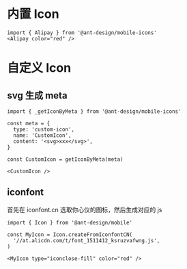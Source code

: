 # 内置 Icon
```tsx | pure
import { Alipay } from '@ant-design/mobile-icons'
<Alipay color="red" />
```


# 自定义 Icon

## svg 生成 meta

```tsx | pure
import { _getIconByMeta } from '@ant-design/mobile-icons'

const meta = {
  type: 'custom-icon',
  name: 'CustomIcon',
  content: '<svg>xxx</svg>',
}

const CustomIcon = getIconByMeta(meta)

<CustomIcon />
```

## iconfont

首先在 iconfont.cn 选取你心仪的图标，然后生成对应的 js

```tsx | pure
import { Icon } from '@ant-design/mobile'

const MyIcon = Icon.createFromIconfontCN(
  '//at.alicdn.com/t/font_1511412_ksruzvafwng.js',
)

<MyIcon type="iconclose-fill" color="red" />
```
